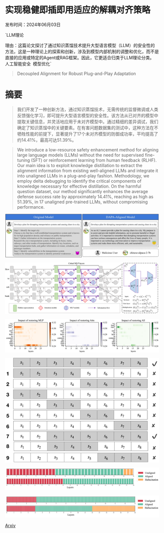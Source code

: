 # 实现稳健即插即用适应的解耦对齐策略

发布时间：2024年06月03日

`LLM理论

理由：这篇论文探讨了通过知识蒸馏技术提升大型语言模型（LLM）的安全性的方法，这是一种理论上的探索和创新，涉及到模型内部机制的调整和优化，而不是直接的应用或特定的Agent或RAG框架。因此，它更适合归类于LLM理论分类。` `人工智能安全` `模型优化`

> Decoupled Alignment for Robust Plug-and-Play Adaptation

# 摘要

> 我们开发了一种创新方法，通过知识蒸馏技术，无需传统的监督微调或人类反馈强化学习，即可提升大型语言模型的安全性。该方法从已对齐的模型中提取关键信息，并灵活地应用于未对齐模型中。通过精细的差异调试，我们确定了知识蒸馏中的关键要素。在有害问题数据集的测试中，这种方法在不牺牲性能的前提下，显著提升了17个未对齐模型的防御成功率，平均提高了约14.41%，最高可达51.39%。

> We introduce a low-resource safety enhancement method for aligning large language models (LLMs) without the need for supervised fine-tuning (SFT) or reinforcement learning from human feedback (RLHF). Our main idea is to exploit knowledge distillation to extract the alignment information from existing well-aligned LLMs and integrate it into unaligned LLMs in a plug-and-play fashion. Methodology, we employ delta debugging to identify the critical components of knowledge necessary for effective distillation. On the harmful question dataset, our method significantly enhances the average defense success rate by approximately 14.41%, reaching as high as 51.39%, in 17 unaligned pre-trained LLMs, without compromising performance.

![实现稳健即插即用适应的解耦对齐策略](../../../paper_images/2406.01514/x1.png)

![实现稳健即插即用适应的解耦对齐策略](../../../paper_images/2406.01514/x2.png)

![实现稳健即插即用适应的解耦对齐策略](../../../paper_images/2406.01514/x3.png)

![实现稳健即插即用适应的解耦对齐策略](../../../paper_images/2406.01514/x5.png)

![实现稳健即插即用适应的解耦对齐策略](../../../paper_images/2406.01514/x6.png)

![实现稳健即插即用适应的解耦对齐策略](../../../paper_images/2406.01514/x7.png)

[Arxiv](https://arxiv.org/abs/2406.01514)